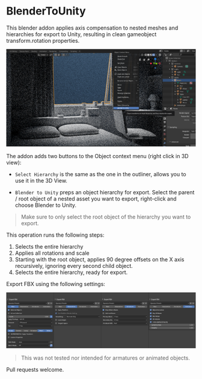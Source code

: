 # BlenderToUnity
This blender addon applies axis compensation to nested meshes and hierarchies for export to Unity, resulting in clean gameobject transform.rotation properties. 

![Screenshot](/Documentation/header.png)

The addon adds two buttons to the Object context menu (right click in 3D view):
* `Select Hierarchy` is the same as the one in the outliner, allows you to use it in the 3D View.

* `Blender to Unity` preps an object hierarchy for export. Select the parent / root object of a nested asset you want to export, right-click and choose Blender to Unity.

> Make sure to only select the root object of the hierarchy you want to export.

This operation runs the following steps:

1. Selects the entire hierarchy
2. Applies all rotations and scale
3. Starting with the root object, applies 90 degree offsets on the X axis recursively, ignoring every second child object.
4. Selects the entire hierarchy, ready for export.

Export FBX using the following settings:

![FBX Export settings](/Documentation/exportfbx.png)

> This was not tested nor intended for armatures or animated objects.

Pull requests welcome.